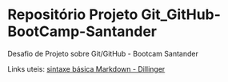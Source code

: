 # Repositório Projeto Git_GitHub-BootCamp-Santander
Desafio de Projeto sobre Git/GitHub - Bootcam Santander

Links uteis:
[sintaxe básica Markdown - Dillinger](https://dillinger.io/)
